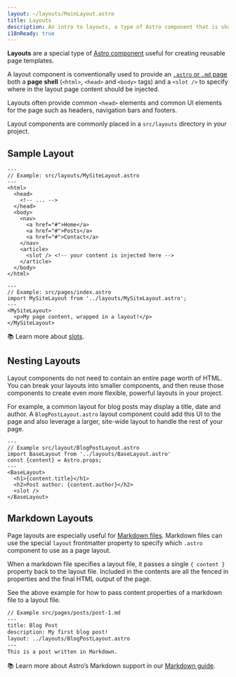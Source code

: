 ```yaml
---
layout: ~/layouts/MainLayout.astro
title: Layouts
description: An intro to layouts, a type of Astro component that is shared between pages for common layouts.
i18nReady: true
---
```


**Layouts** are a special type of [Astro component](/en/core-concepts/astro-components/) useful for creating reusable page templates.

A layout component is conventionally used to provide an [`.astro` or `.md` page](/en/core-concepts/astro-pages/) both a **page shell** (`<html>`, `<head>` and `<body>` tags) and a `<slot />` to specify where in the layout page content should be injected.

Layouts often provide common `<head>` elements and common UI elements for the page such as headers, navigation bars and footers.

Layout components are commonly placed in a `src/layouts` directory in your project.

## Sample Layout

```astro
---
// Example: src/layouts/MySiteLayout.astro
---
<html>
  <head>
    <!-- ... -->
  </head>
  <body>
    <nav>
      <a href="#">Home</a>
      <a href="#">Posts</a>
      <a href="#">Contact</a>
    </nav>
    <article>
      <slot /> <!-- your content is injected here -->
    </article>
  </body>
</html>
```

```astro
---
// Example: src/pages/index.astro
import MySiteLayout from '../layouts/MySiteLayout.astro';
---
<MySiteLayout>
  <p>My page content, wrapped in a layout!</p>
</MySiteLayout>
```


📚 Learn more about [slots](/en/core-concepts/astro-components/#slots).


## Nesting Layouts

Layout components do not need to contain an entire page worth of HTML. You can break your layouts into smaller components, and then reuse those components to create even more flexible, powerful layouts in your project.

For example, a common layout for blog posts may display a title, date and author. A `BlogPostLayout.astro` layout component could add this UI to the page and also leverage a larger, site-wide layout to handle the rest of your page.

```astro
---
// Example src/layout/BlogPostLayout.astro
import BaseLayout from '../layouts/BaseLayout.astro'
const {content} = Astro.props;
---
<BaseLayout>
  <h1>{content.title}</h1>
  <h2>Post author: {content.author}</h2>
  <slot />
</BaseLayout>
```

## Markdown Layouts

Page layouts are especially useful for [Markdown files](/en/guides/markdown-content/#markdown-pages). Markdown files can use the special `layout` frontmatter property to specify which `.astro` component to use as a page layout.

When a markdown file specifies a layout file, it passes a single `{ content }` property back to the layout file. Included in the contents are all the fenced in properties and the final HTML output of the page.

See the above example for how to pass content properties of a markdown file to a layout file.

```markdown
// Example src/pages/posts/post-1.md
---
title: Blog Post
description: My first blog post!
layout: ../layouts/BlogPostLayout.astro
---
This is a post written in Markdown.
```

📚 Learn more about Astro’s Markdown support in our [Markdown guide](/en/guides/markdown-content/).
